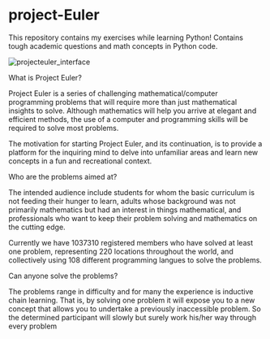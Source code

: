 # project-Euler
This repository contains my exercises while learning Python!
Contains tough academic questions and math concepts in Python code.


![projecteuler_interface](https://user-images.githubusercontent.com/90261350/165926469-49c4354d-cd08-43d2-ba02-6ecf7057a582.png)





What is Project Euler?


Project Euler is a series of challenging mathematical/computer programming problems that will require more than just mathematical insights to solve. Although mathematics will help you arrive at elegant and efficient methods, the use of a computer and programming skills will be required to solve most problems.

The motivation for starting Project Euler, and its continuation, is to provide a platform for the inquiring mind to delve into unfamiliar areas and learn new concepts in a fun and recreational context.



Who are the problems aimed at?


The intended audience include students for whom the basic curriculum is not feeding their hunger to learn, adults whose background was not primarily mathematics but had an interest in things mathematical, and professionals who want to keep their problem solving and mathematics on the cutting edge.

Currently we have 1037310 registered members who have solved at least one problem, representing 220 locations throughout the world, and collectively using 108 different programming langues to solve the problems.



Can anyone solve the problems?


The problems range in difficulty and for many the experience is inductive chain learning. That is, by solving one problem it will expose you to a new concept that allows you to undertake a previously inaccessible problem. So the determined participant will slowly but surely work his/her way through every problem
